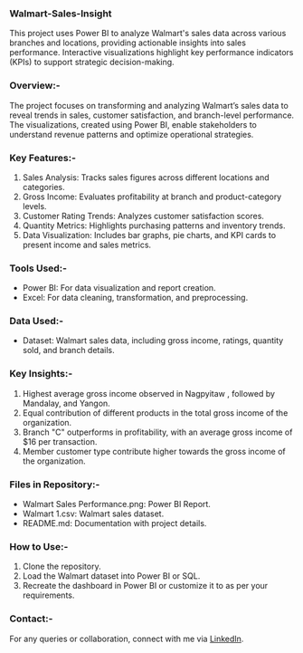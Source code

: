 ### Walmart-Sales-Insight
 This project uses Power BI to analyze Walmart's sales data across various branches and locations, providing actionable insights into sales performance. Interactive visualizations highlight key performance indicators (KPIs) to support strategic decision-making.

### Overview:-  
The project focuses on transforming and analyzing Walmart’s sales data to reveal trends in sales, customer satisfaction, and branch-level performance. The visualizations, created using Power BI, enable stakeholders to understand revenue patterns and optimize operational strategies.

### Key Features:-  
1. Sales Analysis: Tracks sales figures across different locations and categories.  
2. Gross Income: Evaluates profitability at branch and product-category levels.  
3. Customer Rating Trends: Analyzes customer satisfaction scores.  
4. Quantity Metrics: Highlights purchasing patterns and inventory trends.  
5. Data Visualization: Includes bar graphs, pie charts, and KPI cards to present income and sales metrics.

### Tools Used:-  
- Power BI: For data visualization and report creation.  
- Excel: For data cleaning, transformation, and preprocessing.

### Data Used:-  
- Dataset: Walmart sales data, including gross income, ratings, quantity sold, and branch details.

### Key Insights:-  
1. Highest average gross income observed in Nagpyitaw , followed by Mandalay, and Yangon.  
2. Equal contribution of different products in the total gross income of the organization.  
3. Branch "C" outperforms in profitability, with an average gross income of $16 per transaction.  
4. Member customer type contribute higher towards the gross income of the organization.

### Files in Repository:-  
- Walmart Sales Performance.png: Power BI Report.  
- Walmart 1.csv: Walmart sales dataset.   
- README.md: Documentation with project details.

### How to Use:-  
1. Clone the repository.  
2. Load the Walmart dataset into Power BI or SQL.  
3. Recreate the dashboard in Power BI or customize it to as per your requirements.

### Contact:-  
For any queries or collaboration, connect with me via [LinkedIn](https://www.linkedin.com/in/shobhit-srivastava-23a608204/).
